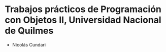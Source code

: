 # Trabajos prácticos de Programación con Objetos II, Universidad Nacional de Quilmes

- Nicolás Cundari
